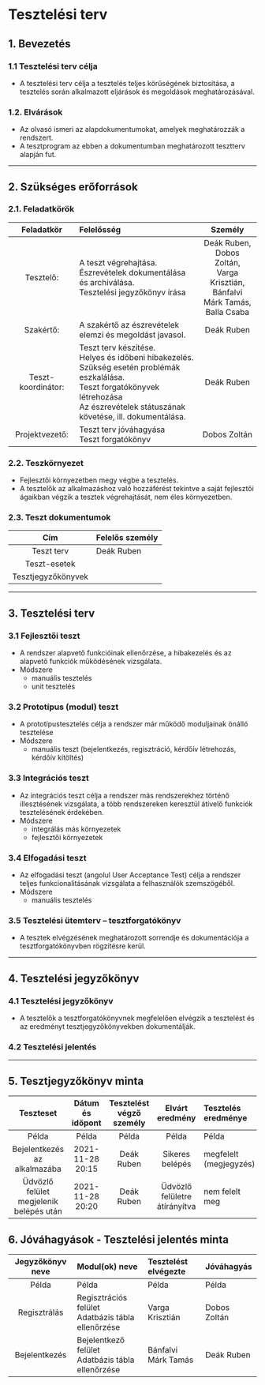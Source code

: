 # Tesztelési terv

## 1. Bevezetés

### 1.1 Tesztelési terv célja

- A tesztelési terv célja a tesztelés teljes körűségének biztosítása, a tesztelés során alkalmazott eljárások és megoldások meghatározásával.

### 1.2. Elvárások

- Az olvasó ismeri az alapdokumentumokat, amelyek meghatározzák a rendszert. 
- A tesztprogram az ebben a dokumentumban meghatározott tesztterv alapján fut. 
----------------------------------------------------

## 2. Szükséges erőforrások

### 2.1. Feladatkörök 
| Feladatkör | Felelősség | Személy 
| :---: | :--- | :---: 
| Tesztelő: | A teszt végrehajtása. <br> Észrevételek dokumentálása és archiválása. <br> Tesztelési jegyzőkönyv írása | Deák Ruben, <br> Dobos Zoltán, <br> Varga Krisztián, <br> Bánfalvi Márk Tamás, <br> Balla Csaba
| Szakértő: | A szakértő az észrevételek elemzi és megoldást javasol. | Deák Ruben
| Teszt-koordinátor: | Teszt terv készítése. <br> Helyes és időbeni hibakezelés. <br> Szükség esetén problémák eszkalálása. <br> Teszt forgatókönyvek létrehozása <br> Az észrevételek státuszának követése, ill. dokumentálása. | Deák Ruben   
| Projektvezető: | Teszt terv jóváhagyása <br> Teszt forgatókönyv | Dobos Zoltán
    
### 2.2. Teszkörnyezet
- Fejlesztői környezetben megy végbe a tesztelés.
- A tesztelők az alkalmazáshoz való hozzáférést tekintve a saját fejlesztői ágaikban végzik a tesztek végrehajtását, nem éles környezetben.

### 2.3. Teszt dokumentumok
| Cím | Felelős személy 
| :---: | :--- 
| Teszt terv | Deák Ruben
| Teszt-esetek | 
| Tesztjegyzőkönyvek | 
--------------

## 3. Tesztelési terv

### 3.1 Fejlesztői teszt
- A rendszer alapvető funkcióinak ellenőrzése, a hibakezelés és az alapvető funkciók működésének vizsgálata. 
- Módszere
    - manuális tesztelés
    - unit tesztelés

### 3.2 Prototípus (modul) teszt
- A prototípustesztelés célja a rendszer már működő moduljainak önálló tesztelése
- Módszere
    - manuális teszt (bejelentkezés, regisztráció, kérdőív létrehozás, kérdőív kitöltés)
    
### 3.3 Integrációs teszt
- Az integrációs teszt célja a rendszer más rendszerekhez történő illesztésének vizsgálata, a több rendszereken keresztül átívelő funkciók tesztelésének érdekében. 
- Módszere 
    - integrálás más környezetek
    - fejlesztői környezetek

### 3.4 Elfogadási teszt
- Az elfogadási teszt (angolul User Acceptance Test) célja a rendszer teljes funkcionalitásának vizsgálata a felhasználók szemszögéből. 
- Módszere
    - manuális tesztelés

### 3.5	Tesztelési ütemterv – tesztforgatókönyv
- A tesztek elvégzésének meghatározott sorrendje és dokumentációja a tesztforgatókönyvben rögzítésre kerül.

-----------------
## 4. Tesztelési jegyzőkönyv 

### 4.1	Tesztelési jegyzőkönyv
- A tesztelők a tesztforgatókönyvnek megfelelően elvégzik a tesztelést és az eredményt tesztjegyzőkönyvekben dokumentálják. 

### 4.2 Tesztelési jelentés

---------------

## 5. Tesztjegyzőkönyv minta 
| Teszteset | Dátum és időpont | Tesztelést végző személy | Elvárt eredmény | Tesztelés eredménye |
| :---: | :---: | :---: | :---: | :---
| Példa | Példa | Példa | Példa | Példa
| Bejelentkezés az alkalmazába | 2021-11-28 20:15 | Deák Ruben | Sikeres belépés | megfelelt (megjegyzés)
| Üdvözlő felület megjelenik belépés után | 2021-11-28 20:20 | Deák Ruben | Üdvözlő felületre átírányítva | nem felelt meg 

## 6. Jóváhagyások - Tesztelési jelentés minta
| Jegyzőkönyv neve | Modul(ok) neve | Tesztelést elvégezte | Jóváhagyás |
| :---: | :--- | :--- | :---
| Példa | Példa | Példa | Példa
| Regisztrálás | Regisztrációs felület <br> Adatbázis tábla ellenőrzése | Varga Krisztián | Dobos Zoltán
| Bejelentkezés | Bejelentkező felület <br> Adatbázis tábla ellenőrzése | Bánfalvi Márk Tamás | Deák Ruben

